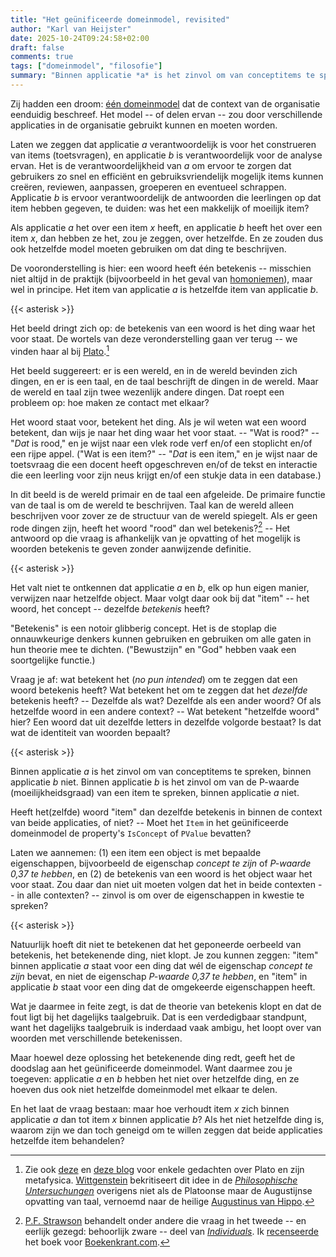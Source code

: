 ```yaml
---
title: "Het geünificeerde domeinmodel, revisited"
author: "Karl van Heijster"
date: 2025-10-24T09:24:58+02:00
draft: false
comments: true
tags: ["domeinmodel", "filosofie"]
summary: "Binnen applicatie *a* is het zinvol om van conceptitems te spreken, binnen applicatie *b* niet. Binnen applicatie *b* is het zinvol om van de P-waarde (moeilijkheidsgraad) van een item te spreken, binnen applicatie *a* niet. Heeft het(zelfde) woord \"item\" dan dezelfde betekenis in binnen de context van beide applicaties, of niet? Moet het `Item` in het geünificeerde domeinmodel de property's `IsConcept` of `PValue` bevatten? "
---
```


Zij hadden een droom: [één domeinmodel](/blog/25/08/de-theorie-van-het-geunificeerde-domeinmodel/ "'De theorie van het geünificeerde domeinmodel'") dat de context van de organisatie eenduidig beschreef. Het model -- of delen ervan -- zou door verschillende applicaties in de organisatie gebruikt kunnen en moeten worden. 


Laten we zeggen dat applicatie *a* verantwoordelijk is voor het construeren van items (toetsvragen), en applicatie *b* is verantwoordelijk voor de analyse ervan. Het is de verantwoordelijkheid van *a* om ervoor te zorgen dat gebruikers zo snel en efficiënt en gebruiksvriendelijk mogelijk items kunnen creëren, reviewen, aanpassen, groeperen en eventueel schrappen. Applicatie *b* is ervoor verantwoordelijk de antwoorden die leerlingen op dat item hebben gegeven, te duiden: was het een makkelijk of moeilijk item?


Als applicatie *a* het over een item *x* heeft, en applicatie *b* heeft het over een item *x*, dan hebben ze het, zou je zeggen, over hetzelfde. En ze zouden dus ook hetzelfde model moeten gebruiken om dat ding te beschrijven.


De vooronderstelling is hier: een woord heeft één betekenis -- misschien niet altijd in de praktijk (bijvoorbeeld in het geval van [homoniemen](https://nl.wikipedia.org/wiki/Homoniem "'Homoniem', Wikipedia")), maar wel in principe. Het item van applicatie *a* is hetzelfde item van applicatie *b*. 


{{< asterisk >}}


Het beeld dringt zich op: de betekenis van een woord is het ding waar het voor staat. De wortels van deze veronderstelling gaan ver terug -- we vinden haar al bij [Plato](https://plato.stanford.edu/entries/plato/ "'Plato', Stanford Encyclopedia of Philosophy").[^1]


Het beeld suggereert: er is een wereld, en in de wereld bevinden zich dingen, en er is een taal, en de taal beschrijft de dingen in de wereld. Maar de wereld en taal zijn twee wezenlijk andere dingen. Dat roept een probleem op: hoe maken ze contact met elkaar? 


Het woord staat voor, betekent het ding. Als je wil weten wat een woord betekent, dan wijs je naar het ding waar het voor staat. -- "Wat is rood?" -- "*Dat* is rood," en je wijst naar een vlek rode verf en/of een stoplicht en/of een rijpe appel. ("Wat is een item?" -- "*Dat* is een item," en je wijst naar de toetsvraag die een docent heeft opgeschreven en/of de tekst en interactie die een leerling voor zijn neus krijgt en/of een stukje data in een database.)


In dit beeld is de wereld primair en de taal een afgeleide. De primaire functie van de taal is om de wereld te beschrijven. Taal kan de wereld alleen beschrijven voor zover ze de structuur van de wereld spiegelt. Als er geen rode dingen zijn, heeft het woord "rood" dan wel betekenis?[^2] -- Het antwoord op die vraag is afhankelijk van je opvatting of het mogelijk is woorden betekenis te geven zonder aanwijzende definitie.


{{< asterisk >}}


Het valt niet te ontkennen dat applicatie *a* en *b*, elk op hun eigen manier, verwijzen naar hetzelfde object. Maar volgt daar ook bij dat "item" -- het woord, het concept -- dezelfde *betekenis* heeft? 


"Betekenis" is een notoir glibberig concept. Het is de stoplap die onnauwkeurige denkers kunnen gebruiken en gebruiken om alle gaten in hun theorie mee te dichten. ("Bewustzijn" en "God" hebben vaak een soortgelijke functie.)


Vraag je af: wat betekent het (*no pun intended*) om te zeggen dat een woord betekenis heeft? Wat betekent het om te zeggen dat het *dezelfde* betekenis heeft? -- Dezelfde als wat? Dezelfde als een ander woord? Of als hetzelfde woord in een andere context? -- Wat betekent "hetzelfde woord" hier? Een woord dat uit dezelfde letters in dezelfde volgorde bestaat? Is dat wat de identiteit van woorden bepaalt?


{{< asterisk >}}


Binnen applicatie *a* is het zinvol om van conceptitems te spreken, binnen applicatie *b* niet. Binnen applicatie *b* is het zinvol om van de P-waarde (moeilijkheidsgraad) van een item te spreken, binnen applicatie *a* niet. 


Heeft het(zelfde) woord "item" dan dezelfde betekenis in binnen de context van beide applicaties, of niet? -- Moet het `Item` in het geünificeerde domeinmodel de property's `IsConcept` of `PValue` bevatten? 


Laten we aannemen: (1) een item een object is met bepaalde eigenschappen, bijvoorbeeld de eigenschap *concept te zijn* of *P-waarde 0,37 te hebben*, en (2) de betekenis van een woord is het object waar het voor staat. Zou daar dan niet uit moeten volgen dat het in beide contexten -- in alle contexten? -- zinvol is om over de eigenschappen in kwestie te spreken?


{{< asterisk >}}


Natuurlijk hoeft dit niet te betekenen dat het geponeerde oerbeeld van betekenis, het betekenende ding, niet klopt. Je zou kunnen zeggen: "item" binnen applicatie *a* staat voor een ding dat wél de eigenschap *concept te zijn* bevat, en niet de eigenschap *P-waarde 0,37 te hebben*, en "item" in applicatie *b* staat voor een ding dat de omgekeerde eigenschappen heeft.


Wat je daarmee in feite zegt, is dat de theorie van betekenis klopt en dat de fout ligt bij het dagelijks taalgebruik. Dat is een verdedigbaar standpunt, want het dagelijks taalgebruik is inderdaad vaak ambigu, het loopt over van woorden met verschillende betekenissen.


Maar hoewel deze oplossing het betekenende ding redt, geeft het de doodslag aan het geünificeerde domeinmodel. Want daarmee zou je toegeven: applicatie *a* en *b* hebben het niet over hetzelfde ding, en ze hoeven dus ook niet hetzelfde domeinmodel met elkaar te delen.


En het laat de vraag bestaan: maar hoe verhoudt item *x* zich binnen applicatie *a* dan tot item *x* binnen applicatie *b*? Als het niet hetzelfde ding is, waarom zijn we dan toch geneigd om te willen zeggen dat beide applicaties hetzelfde item behandelen?


[^1]: Zie ook [deze](/blog/24/12/de-filosofische-geschiedenis-van-een-ontwerpkeuze/ "'De filosofische geschiedenis van een ontwerpkeuze'") en [deze blog](/blog/24/10/de-allegorie-van-de-grot/ "'De allegorie van de grot'") voor enkele gedachten over Plato en zijn metafysica. [Wittgenstein](/tags/wittgenstein-ludwig/ "Blogs met de tag 'Wittgenstein, Ludwig'") bekritiseert dit idee in de [*Philosophische Untersuchungen*](https://en.wikipedia.org/wiki/Philosophical_Investigations "'Philosophical Investigations', Wittgenstein") overigens niet als de Platoonse maar de Augustijnse opvatting van taal, vernoemd naar de heilige [Augustinus van Hippo](https://plato.stanford.edu/entries/augustine/ "'Augustine of Hippo', Stanford Encyclopedia"). 

[^2]: [P.F. Strawson](https://plato.stanford.edu/entries/strawson/ "'Peter Frederick Strawson', Stanford Encyclopedia of Philosophy") behandelt onder andere die vraag in het tweede -- en eerlijk gezegd: behoorlijk zware -- deel van [*Individuals*](https://www.routledge.com/Individuals-An-Essay-in-Descriptive-Metaphysics/Strawson/p/book/9781032914831 "Peter Strawson, 'Individuals: An Essay in Descriptive Metaphysics', Routledge 2025"). Ik [recenseerde](https://boekenkrant.com/recensie/individuals-an-essay-in-descriptive-metaphysics/ "'Mijlpaal in de analytische metafysica' @ Boekenkrant.com") het boek voor [Boekenkrant.com](https://boekenkrant.com/).
